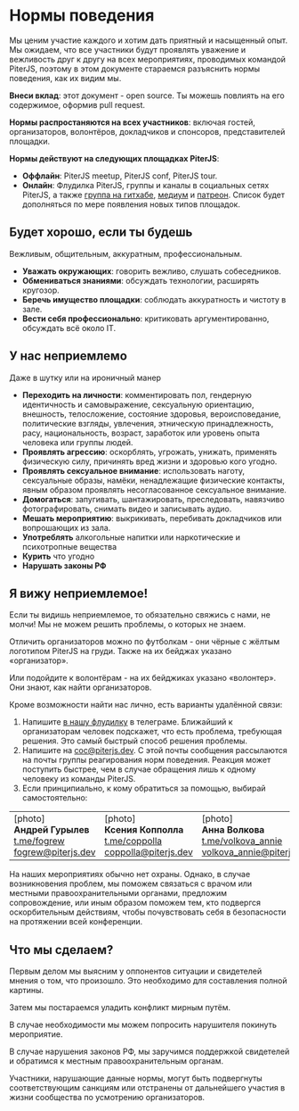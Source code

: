 # **Нормы поведения**

Мы ценим участие каждого и хотим дать приятный и насыщенный опыт. Мы ожидаем, что все участники будут проявлять уважение и вежливость друг к другу на всех мероприятиях, проводимых командой PiterJS, поэтому в этом документе стараемся разъяснить нормы поведения, как их видим мы.

**Внеси вклад**: этот документ - open source. Ты можешь повлиять на его содержимое, оформив pull request.

**Нормы распростаняются на всех участников**: включая гостей, организаторов, волонтёров, докладчиков и спонсоров, представителей площадки.

**Нормы действуют на следующих площадках PiterJS**:

*   **Оффлайн**: PiterJS meetup, PiterJS conf, PiterJS tour.
*   **Онлайн**: Флудилка PiterJS, группы и каналы в социальных сетях PiterJS, а также [группа на гитхабе](https://github.com/piterjs/), [медиум](http://medium.com/piterjs) и [патреон](https://www.patreon.com/piterjs). Список будет дополняться по мере появления новых типов площадок.


## **Будет хорошо, если ты будешь**

Вежливым, общительным, аккуратным, профессиональным.

*   **Уважать окружающих**: говорить вежливо, слушать собеседников.
*   **Обмениваться знаниями**: обсуждать технологии, расширять кругозор.
*   **Беречь имущество площадки**: соблюдать аккуратность и чистоту в зале.
*   **Вести себя профессионально**: критиковать аргументированно, обсуждать всё около IT.


## **У нас неприемлемо**

Даже в шутку или на ироничный манер

*   **Переходить на личности**: комментировать пол, гендерную идентичность и самовыражение, сексуальную ориентацию, внешность, телосложение, состояние здоровья, вероисповедание, политические взгляды, увлечения, этническую принадлежность, расу, национальность, возраст, заработок или уровень опыта человека или группы людей.
*   **Проявлять агрессию**: оскорблять, угрожать, унижать, применять физическую силу, причинять вред жизни и здоровью кого угодно.
*   **Проявлять сексуальное внимание**: использовать наготу, сексуальные образы, намёки, ненадлежащие физические контакты, явным образом проявлять несогласованное сексуальное внимание.
*   **Домогаться**: запугивать, шантажировать, преследовать, навязчиво фотографировать, снимать видео и записывать аудио.
*   **Мешать мероприятию**: выкрикивать, перебивать докладчиков или вопрошающих из зала.
*   **Употреблять** алкогольные напитки или наркотические и психотропные вещества
*   **Курить** что угодно
*   **Нарушать законы РФ**


## **Я вижу неприемлемое!**

Если ты видишь неприемлемое, то обязательно свяжись с нами, не молчи! Мы не можем решить проблемы, о которых не знаем.

Отличить организаторов можно по футболкам - они чёрные с жёлтым логотипом PiterJS на груди. Также на их бейджах указано «организатор».

Или подойдите к волонтёрам - на их бейджиках указано «волонтер». Они знают, как найти организаторов.

Кроме возможности найти нас лично, есть варианты удалённой связи:

1. Напишите [в нашу флудилку](https://t.me/piterjsflood) в телеграме. Ближайший к организаторам человек подскажет, что есть проблема, требующая решения. Это самый быстрый способ решения проблемы.
2. Напишите на [coc@piterjs.dev](mailto:coc@piterjs.dev). С этой почты сообщения рассылаются на почты группы реагирования норм поведения. Реакция может поступить быстрее, чем в случае обращения лишь к одному человеку из команды PiterJS.
3. Если принципиально, к кому обратиться за помощью, выбирай самостоятельно:

<table>
  <tr>
   <td>
[photo]<br>
<strong>Андрей Гурылев</strong><br>
<a href="https://t.me/fogrew">t.me/fogrew</a><br>
<a href="mailto:fogrew@piterjs.dev">fogrew@piterjs.dev</a>
   </td>
   <td>[photo]<br>
<strong>Ксения Копполла</strong><br>
<a href="https://t.me/coppolla">t.me/coppolla</a><br>
<a href="mailto:coppolla@piterjs.dev">coppolla@piterjs.dev</a>
   </td>
   <td>[photo]<br>
<strong>Анна Волкова</strong><br>
<a href="https://t.me/volkova_annie">t.me/volkova_annie</a><br>
<a href="mailto:volkova_annie@piterjs.dev">volkova_annie@piterjs.dev</a>
   </td>
  </tr>
</table>


На наших мероприятиях обычно нет охраны. Однако, в случае возникновения проблем, мы поможем связаться с врачом или местными правоохранительными органами, предложим сопровождение, или иным образом поможем тем, кто подвергся оскорбительным действиям, чтобы почувствовать себя в безопасности на протяжении всей конференции.


## **Что мы сделаем?**

Первым делом мы выясним у оппонентов ситуации и свидетелей мнения о том, что произошло. Это необходимо для составления полной картины.

Затем мы постараемся уладить конфликт мирным путём.

В случае необходимости мы можем попросить нарушителя покинуть мероприятие.

В случае нарушения законов РФ, мы заручимся поддержкой свидетелей и обратимся к местным правоохранительным органам.

Участники, нарушающие данные нормы, могут быть подвергнуты соответствующим санкциям или отстранены от дальнейшего участия в жизни сообщества по усмотрению организаторов.